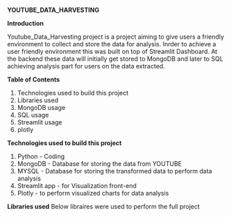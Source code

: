 **YOUTUBE_DATA_HARVESTING**

**Introduction**

Youtube_Data_Harvesting project is a project aiming to give users a friendly environment to collect and store the data for analysis. Inrder to achieve a user friendly environment this was built on top of Streamlit Dashboard. At the backend these data will initially get stored to MongoDB and later to SQL achieving analysis part for users on the data extracted.


**Table of Contents**
   1.  Technologies used to build this project
   2.  Libraries used
   3.  MongoDB usage
   4.  SQL usage
   5.  Streamlit usage
   6.  plotly 


**Technologies used to build this project**
  1. Python - Coding
  2. MongoDB - Database for storing the data from YOUTUBE
  3. MYSQL - Database for storing the transformed data to perform data analysis
  4. Streamlit app - for Visualization front-end
  5. Plotly - to perform visualized charts for data analysis


**Libraries used**
Below libraires were used to perform the full project




